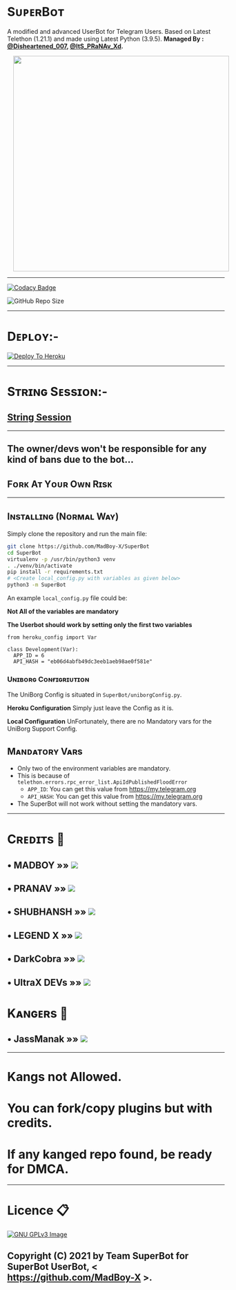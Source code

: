 # SᴜᴘᴇʀBᴏᴛ

A modified and advanced UserBot for Telegram Users. Based on Latest Telethon (1.21.1) and made using Latest Python (3.9.5). **Managed By : [@Disheartened_007](https://telegram.me/Disheartened_007), [@ItS_PRaNAv_Xd](https://telegram.me/ItS_PRaNAv_Xd).** 

<div class="separator" style="clear: both; text-align: center;">
<a href="https://telegra.ph/file/92282e208158c15793431.jpg" imageanchor="1" style="margin-left: 1em; margin-right: 1em;"><img border="0" data-original-height="500" data-original-width="500" height="500" src="https://telegra.ph/file/92282e208158c15793431.jpg" width="500" /></a></div>

-------------------------------------------------

[![Codacy Badge](https://api.codacy.com/project/badge/Grade/f7c51539e67b483bb8d7749acca51d3a)](https://app.codacy.com/gh/MadBoy-X/SuperBot?utm_source=github.com&utm_medium=referral&utm_content=MadBoy-X/SuperBot&utm_campaign=Badge_Grade_Settings)

![GitHub Repo Size](https://img.shields.io/github/repo-size/MadBoy-X/SuperBot)

-------------------------------------------------

# Dᴇᴘʟᴏʏ:-

[![Deploy To Heroku](https://www.herokucdn.com/deploy/button.svg)](https://dashboard.heroku.com/new?button-url=https%3A%2F%2Fgithub.com%2FMadBoy-X%2FSuperBot-Deploy&template=https%3A%2F%2Fgithub.com%2FMadBoy-X%2FSuperBot-Deploy)

------------------------------------------------

# Sᴛʀɪɴɢ Sᴇssɪᴏɴ:-

## [String Session](https://replit.com/@madboy482/SuperBot)

-------------------------------------------------

## The owner/devs won't be responsible for any kind of bans due to the bot...
## Fᴏʀᴋ Aᴛ Yᴏᴜʀ Oᴡɴ Rɪsᴋ

-------------------------------------------------

## Iɴsᴛᴀʟʟɪɴɢ (Nᴏʀᴍᴀʟ Wᴀʏ)

Simply clone the repository and run the main file:
```sh
git clone https://github.com/MadBoy-X/SuperBot
cd SuperBot
virtualenv -p /usr/bin/python3 venv
. ./venv/bin/activate
pip install -r requirements.txt
# <Create local_config.py with variables as given below>
python3 -m SuperBot
```

An example `local_config.py` file could be:

**Not All of the variables are mandatory**

__The Userbot should work by setting only the first two variables__

```python3
from heroku_config import Var

class Development(Var):
  APP_ID = 6
  API_HASH = "eb06d4abfb49dc3eeb1aeb98ae0f581e"
```

### Uɴɪʙᴏʀɢ Cᴏɴғɪɢʀɪᴜᴛɪᴏɴ

The UniBorg Config is situated in `SuperBot/uniborgConfig.py`.

**Heroku Configuration**
Simply just leave the Config as it is.

**Local Configuration**
UnFortunately, there are no Mandatory vars for the UniBorg Support Config.

## Mᴀɴᴅᴀᴛᴏʀʏ Vᴀʀs

- Only two of the environment variables are mandatory.
- This is because of `telethon.errors.rpc_error_list.ApiIdPublishedFloodError`
    - `APP_ID`:   You can get this value from https://my.telegram.org 
    - `API_HASH`:   You can get this value from https://my.telegram.org
- The SuperBot will not work without setting the mandatory vars.

-------------------------------------------------

# Cʀᴇᴅɪᴛs 📍
## • MADBOY   »»  <a href="https://github.com/madboy482" alt="MadBoy"> <img src="https://img.shields.io/badge/MadBoy-47f8eb?logo=github" /></a>
## • PRANAV  »»  <a href="https://github.com/Pranav18262" alt="Pranav"> <img src="https://img.shields.io/badge/Pranav-625D5D?logo=github" /></a>
## • SHUBHANSH »» <a href="https://github.com/Aruoto" alt="Shubhansh"> <img src="https://img.shields.io/badge/Shubhansh-E5E4E2?logo=github" /></a>
## • LEGEND X »» <a href="https://github.com/LEGENDXOP" alt="LEGEND X"> <img src="https://img.shields.io/badge/Legend X-8f4b3d?logo=github" /></a>
## • DarkCobra »» <a href="https://github.com/DARK-COBRA/DARKCOBRA" alt="DARK COBRA"> <img src="https://img.shields.io/badge/DARK COBRA-b0559d?logo=github" /></a>
## • UltraX DEVs »» <a href="https://github.com/ULTRA-OP/ULTRA-X" alt="ULTRA X"> <img src="https://img.shields.io/badge/ULTRA X-7ad335?logo=github" /></a>

# Kᴀɴɢᴇʀs 🤬
## • JassManak »» <a href="https://github.com/JassManak1125" alt="JassManak"> <img src="https://img.shields.io/badge/JassManak (Kanger)-FFC0CB?logo=github" /></a>

-------------------------------------------------

# Kangs not Allowed.
# You can fork/copy plugins but with credits.
# If any kanged repo found, be ready for DMCA.

-------------------------------------------------

# Licence 📋
[![GNU GPLv3 Image](https://www.gnu.org/graphics/gplv3-127x51.png)](http://www.gnu.org/licenses/gpl-3.0.en.html)  

## Copyright (C) 2021 by Team SuperBot for SuperBot UserBot, < https://github.com/MadBoy-X >.

